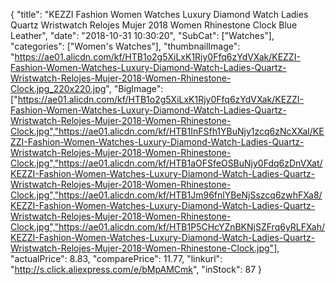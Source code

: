 {
	"title": "KEZZI Fashion Women Watches Luxury Diamond Watch Ladies Quartz Wristwatch Relojes Mujer 2018 Women Rhinestone Clock Blue Leather",
	"date": "2018-10-31 10:30:20",
	"SubCat": ["Watches"],
	"categories": ["Women's Watches"],
	"thumbnailImage": "https://ae01.alicdn.com/kf/HTB1o2g5XiLxK1Rjy0Ffq6zYdVXak/KEZZI-Fashion-Women-Watches-Luxury-Diamond-Watch-Ladies-Quartz-Wristwatch-Relojes-Mujer-2018-Women-Rhinestone-Clock.jpg_220x220.jpg",
	"BigImage": ["https://ae01.alicdn.com/kf/HTB1o2g5XiLxK1Rjy0Ffq6zYdVXak/KEZZI-Fashion-Women-Watches-Luxury-Diamond-Watch-Ladies-Quartz-Wristwatch-Relojes-Mujer-2018-Women-Rhinestone-Clock.jpg","https://ae01.alicdn.com/kf/HTB1InFSfh1YBuNjy1zcq6zNcXXal/KEZZI-Fashion-Women-Watches-Luxury-Diamond-Watch-Ladies-Quartz-Wristwatch-Relojes-Mujer-2018-Women-Rhinestone-Clock.jpg","https://ae01.alicdn.com/kf/HTB1aOFSfeOSBuNjy0Fdq6zDnVXat/KEZZI-Fashion-Women-Watches-Luxury-Diamond-Watch-Ladies-Quartz-Wristwatch-Relojes-Mujer-2018-Women-Rhinestone-Clock.jpg","https://ae01.alicdn.com/kf/HTB1Jm96fnlYBeNjSszcq6zwhFXa8/KEZZI-Fashion-Women-Watches-Luxury-Diamond-Watch-Ladies-Quartz-Wristwatch-Relojes-Mujer-2018-Women-Rhinestone-Clock.jpg","https://ae01.alicdn.com/kf/HTB1P5CHcYZnBKNjSZFrq6yRLFXah/KEZZI-Fashion-Women-Watches-Luxury-Diamond-Watch-Ladies-Quartz-Wristwatch-Relojes-Mujer-2018-Women-Rhinestone-Clock.jpg"],
	"actualPrice": 8.83,
	"comparePrice": 11.77,
	"linkurl": "http://s.click.aliexpress.com/e/bMpAMCmk",
	"inStock": 87
}
